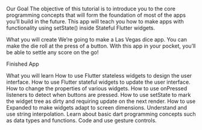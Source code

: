 Our Goal
The objective of this tutorial is to introduce you to the core programming concepts that will form the foundation of most of the apps you’ll build in the future. This app will teach you how to make apps with functionality using setState() inside Stateful Flutter widgets.

What you will create
We’re going to make a Las Vegas dice app. You can make the die roll at the press of a button. With this app in your pocket, you’ll be able to settle any score on the go!

Finished App

What you will learn
How to use Flutter stateless widgets to design the user interface.
How to use Flutter stateful widgets to update the user interface.
How to change the properties of various widgets.
How to use onPressed listeners to detect when buttons are pressed.
How to use setState to mark the widget tree as dirty and requiring update on the next render.
How to use Expanded to make widgets adapt to screen dimensions.
Understand and use string interpolation.
Learn about basic dart programming concepts such as data types and functions.
Code and use gesture controls.
